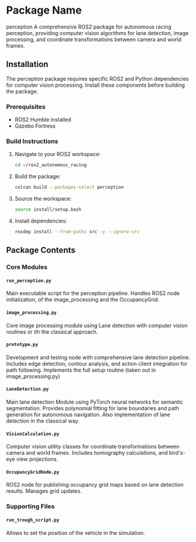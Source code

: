 # Package Name
perception
A comprehensive ROS2 package for autonomous racing perception, providing computer vision algorithms for lane detection, image processing, and coordinate transformations between camera and world frames.

## Installation

The perception package requires specific ROS2 and Python dependencies for computer vision processing. Install these components before building the package.

### Prerequisites

- ROS2 Humble installed
- Gazebo Fortress

### Build Instructions

1. Navigate to your ROS2 workspace:
     ```bash
     cd ~/ros2_autonomous_racing
     ```

2. Build the package:
     ```bash
     colcon build --packages-select perception
     ```

3. Source the workspace:
     ```bash
     source install/setup.bash
     ```

4. Install dependencies:
     ```bash
     rosdep install --from-paths src -y --ignore-src
     ```

## Package Contents

### Core Modules

#### `run_perception.py`
Main executable script for the perception pipeline. Handles ROS2 node initialization, of the image_processing and the OccupancyGrid.

#### `image_processing.py`
Core image processing module using Lane detection with computer vision routines or ith the classical approach. 

#### `prototype.py`
Development and testing node with comprehensive lane detection pipeline. Includes edge detection, contour analysis, and action client integration for path following.
Implements the full setup routine (taken out in image_processing.py)

#### `LaneDetection.py`
Main lane detection 
Module using PyTorch neural networks for semantic segmentation. Provides polynomial fitting for lane boundaries and path generation for autonomous navigation.
Also implementation of lane detection in the classical way.

#### `VisionCalculation.py`
Computer vision utility classes for coordinate transformations between camera and world frames. Includes homography calculations, and bird's-eye view projections.

#### `OccupancyGridNode.py`
ROS2 node for publishing occupancy grid maps based on lane detection results. Manages grid updates.


### Supporting Files

#### `run_trough_script.py`
Allows to set the position of the vehicle in the simulation.

